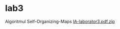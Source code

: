 # lab3
Algoritmul Self-Organizing-Maps
[IA-laborator3.pdf.zip](https://github.com/amalia6/lab3/files/10099103/IA-laborator3.pdf.zip)
